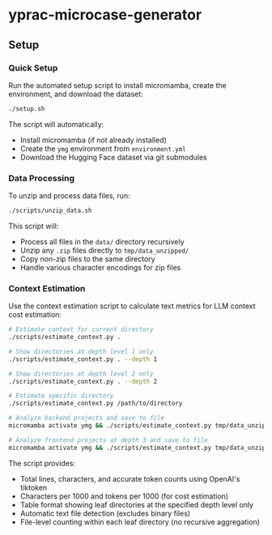 # yprac-microcase-generator

## Setup

### Quick Setup

Run the automated setup script to install micromamba, create the environment, and download the dataset:

```bash
./setup.sh
```

The script will automatically:
- Install micromamba (if not already installed)
- Create the `ymg` environment from `environment.yml`
- Download the Hugging Face dataset via git submodules

### Data Processing

To unzip and process data files, run:

```bash
./scripts/unzip_data.sh
```

This script will:
- Process all files in the `data/` directory recursively
- Unzip any `.zip` files directly to `tmp/data_unzipped/`
- Copy non-zip files to the same directory
- Handle various character encodings for zip files

### Context Estimation

Use the context estimation script to calculate text metrics for LLM context cost estimation:

```bash
# Estimate context for current directory
./scripts/estimate_context.py .

# Show directories at depth level 1 only
./scripts/estimate_context.py . --depth 1

# Show directories at depth level 2 only
./scripts/estimate_context.py . --depth 2

# Estimate specific directory
./scripts/estimate_context.py /path/to/directory

# Analyze backend projects and save to file
micromamba activate ymg && ./scripts/estimate_context.py tmp/data_unzipped/backend/ --depth 1 >> data/estimate_context_backend.txt

# Analyze frontend projects at depth 3 and save to file
micromamba activate ymg && ./scripts/estimate_context.py tmp/data_unzipped/frontend/ --depth 3 >> data/estimate_context_frontend.txt
```

The script provides:
- Total lines, characters, and accurate token counts using OpenAI's tiktoken
- Characters per 1000 and tokens per 1000 (for cost estimation)
- Table format showing leaf directories at the specified depth level only
- Automatic text file detection (excludes binary files)
- File-level counting within each leaf directory (no recursive aggregation)